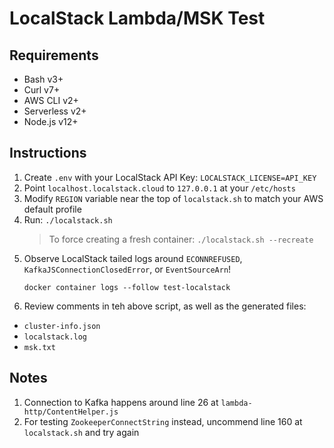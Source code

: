 # LocalStack Lambda/MSK Test

## Requirements

* Bash v3+
* Curl v7+
* AWS CLI v2+
* Serverless v2+
* Node.js v12+

## Instructions

1. Create `.env` with your LocalStack API Key: `LOCALSTACK_LICENSE=API_KEY`
2. Point `localhost.localstack.cloud` to `127.0.0.1` at your `/etc/hosts`
3. Modify `REGION` variable near the top of `localstack.sh` to match your AWS default profile
4. Run: `./localstack.sh`
    > To force creating a fresh container: `./localstack.sh --recreate`
5. Observe LocalStack tailed logs around `ECONNREFUSED`, `KafkaJSConnectionClosedError`, or `EventSourceArn`!
    ```
    docker container logs --follow test-localstack
    ```
6. Review comments in teh above script, as well as the generated files:
  * `cluster-info.json`
  * `localstack.log`
  * `msk.txt`

## Notes

1. Connection to Kafka happens around line 26 at `lambda-http/ContentHelper.js`
2. For testing `ZookeeperConnectString` instead, uncommend line 160 at `localstack.sh` and try again
